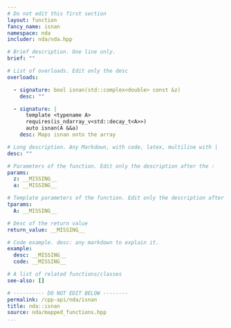```yaml
---
# Do not edit this first section
layout: function
fancy_name: isnan
namespace: nda
includer: nda/nda.hpp

# Brief description. One line only.
brief: ""

# List of overloads. Edit only the desc
overloads:

  - signature: bool isnan(std::complex<double> const &z)
    desc: ""

  - signature: |
      template <typename A>
      requires(is_ndarray_v<std::decay_t<A>>)
      auto isnan(A &&a)
    desc: Maps isnan onto the array

# Long description. Any Markdown, with code, latex, multiline with |
desc: ""

# Parameters of the function. Edit only the description after the :
params:
  z: __MISSING__
  a: __MISSING__

# Template parameters of the function. Edit only the description after the :
tparams:
  A: __MISSING__

# Desc of the return value
return_value: __MISSING__

# Code example. desc: any markdown to explain it.
example:
  desc: __MISSING__
  code: __MISSING__

# A list of related functions/classes
see-also: []

# ---------- DO NOT EDIT BELOW --------
permalink: /cpp-api/nda/isnan
title: nda::isnan
source: nda/mapped_functions.hpp
...
```


